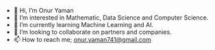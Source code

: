 - 👋 Hi, I’m Onur Yaman
- 👀 I’m interested in Mathematic, Data Science and Computer Science.
- 🌱 I’m currently learning Machine Learning and AI.
- 💞️ I’m looking to collaborate on partners and companies.
- 📫 How to reach me; onur.yaman741@gmail.com

<!---
YamanOnur/YamanOnur is a ✨ special ✨ repository because its `README.md` (this file) appears on your GitHub profile.
You can click the Preview link to take a look at your changes.
--->
